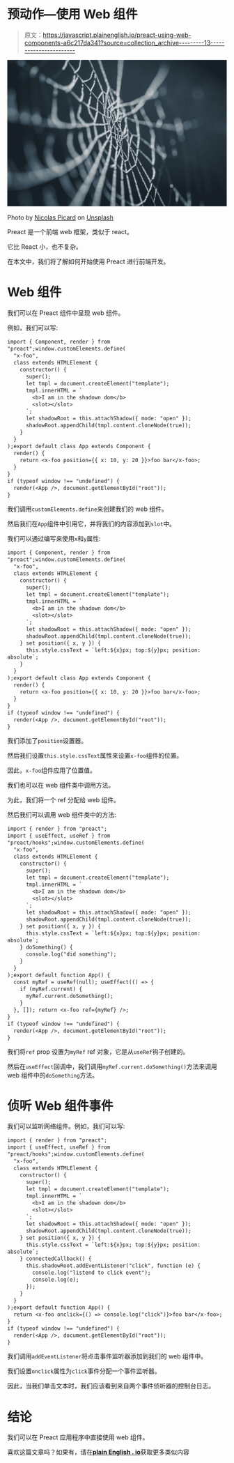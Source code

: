 # 预动作—使用 Web 组件

> 原文：<https://javascript.plainenglish.io/preact-using-web-components-a6c217da341?source=collection_archive---------13----------------------->

![](img/f372b05ff318ac54e576a9e4d9f73939.png)

Photo by [Nicolas Picard](https://unsplash.com/@artnok?utm_source=medium&utm_medium=referral) on [Unsplash](https://unsplash.com?utm_source=medium&utm_medium=referral)

Preact 是一个前端 web 框架，类似于 react。

它比 React 小，也不复杂。

在本文中，我们将了解如何开始使用 Preact 进行前端开发。

# Web 组件

我们可以在 Preact 组件中呈现 web 组件。

例如，我们可以写:

```
import { Component, render } from "preact";window.customElements.define(
  "x-foo",
  class extends HTMLElement {
    constructor() {
      super();
      let tmpl = document.createElement("template");
      tmpl.innerHTML = `   
        <b>I am in the shadown dom</b>           
        <slot></slot>
      `;
      let shadowRoot = this.attachShadow({ mode: "open" });
      shadowRoot.appendChild(tmpl.content.cloneNode(true));
    }
  }
);export default class App extends Component {
  render() {
    return <x-foo position={{ x: 10, y: 20 }}>foo bar</x-foo>;
  }
}
if (typeof window !== "undefined") {
  render(<App />, document.getElementById("root"));
}
```

我们调用`customElements.define`来创建我们的 web 组件。

然后我们在`App`组件中引用它，并将我们的内容添加到`slot`中。

我们可以通过编写来使用`x`和`y`属性:

```
import { Component, render } from "preact";window.customElements.define(
  "x-foo",
  class extends HTMLElement {
    constructor() {
      super();
      let tmpl = document.createElement("template");
      tmpl.innerHTML = `   
        <b>I am in the shadown dom</b>           
        <slot></slot>
      `;
      let shadowRoot = this.attachShadow({ mode: "open" });
      shadowRoot.appendChild(tmpl.content.cloneNode(true));
    } set position({ x, y }) {
      this.style.cssText = `left:${x}px; top:${y}px; position: absolute`;
    }
  }
);export default class App extends Component {
  render() {
    return <x-foo position={{ x: 10, y: 20 }}>foo bar</x-foo>;
  }
}
if (typeof window !== "undefined") {
  render(<App />, document.getElementById("root"));
}
```

我们添加了`position`设置器。

然后我们设置`this.style.cssText`属性来设置`x-foo`组件的位置。

因此，`x-foo`组件应用了位置值。

我们也可以在 web 组件类中调用方法。

为此，我们将一个 ref 分配给 web 组件。

然后我们可以调用 web 组件类中的方法:

```
import { render } from "preact";
import { useEffect, useRef } from "preact/hooks";window.customElements.define(
  "x-foo",
  class extends HTMLElement {
    constructor() {
      super();
      let tmpl = document.createElement("template");
      tmpl.innerHTML = `   
        <b>I am in the shadown dom</b>           
        <slot></slot>
      `;
      let shadowRoot = this.attachShadow({ mode: "open" });
      shadowRoot.appendChild(tmpl.content.cloneNode(true));
    } set position({ x, y }) {
      this.style.cssText = `left:${x}px; top:${y}px; position: absolute`;
    } doSomething() {
      console.log("did something");
    }
  }
);export default function App() {
  const myRef = useRef(null); useEffect(() => {
    if (myRef.current) {
      myRef.current.doSomething();
    }
  }, []); return <x-foo ref={myRef} />;
}
if (typeof window !== "undefined") {
  render(<App />, document.getElementById("root"));
}
```

我们将`ref` prop 设置为`myRef` ref 对象，它是从`useRef`钩子创建的。

然后在`useEffect`回调中，我们调用`myRef.current.doSomething()`方法来调用 web 组件中的`doSomething`方法。

# 侦听 Web 组件事件

我们可以监听网络组件。例如，我们可以写:

```
import { render } from "preact";
import { useEffect, useRef } from "preact/hooks";window.customElements.define(
  "x-foo",
  class extends HTMLElement {
    constructor() {
      super();
      let tmpl = document.createElement("template");
      tmpl.innerHTML = `   
        <b>I am in the shadown dom</b>           
        <slot></slot>
      `;
      let shadowRoot = this.attachShadow({ mode: "open" });
      shadowRoot.appendChild(tmpl.content.cloneNode(true));
    } set position({ x, y }) {
      this.style.cssText = `left:${x}px; top:${y}px; position: absolute`;
    } connectedCallback() {
      this.shadowRoot.addEventListener("click", function (e) {
        console.log("listend to click event");
        console.log(e);
      });
    }
  }
);export default function App() {
  return <x-foo onclick={() => console.log("click")}>foo bar</x-foo>;
}
if (typeof window !== "undefined") {
  render(<App />, document.getElementById("root"));
}
```

我们调用`addEventListener`将点击事件监听器添加到我们的 web 组件中。

我们设置`onclick`属性为`click`事件分配一个事件监听器。

因此，当我们单击文本时，我们应该看到来自两个事件侦听器的控制台日志。

# 结论

我们可以在 Preact 应用程序中直接使用 web 组件。

喜欢这篇文章吗？如果有，请在[**plain English . io**](https://plainenglish.io)获取更多类似内容